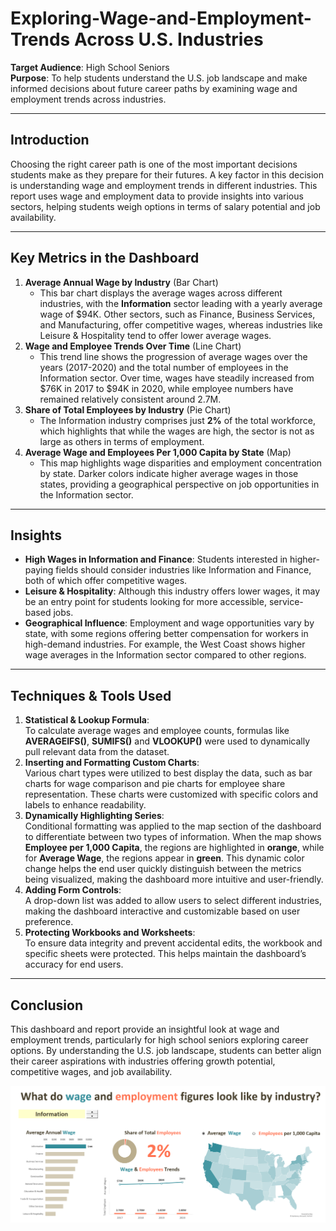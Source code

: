 # Exploring-Wage-and-Employment-Trends Across U.S. Industries

**Target Audience**: High School Seniors  
**Purpose**: To help students understand the U.S. job landscape and make informed decisions about future career paths by examining wage and employment trends across industries.

---

## **Introduction**

Choosing the right career path is one of the most important decisions students make as they prepare for their futures. A key factor in this decision is understanding wage and employment trends in different industries. This report uses wage and employment data to provide insights into various sectors, helping students weigh options in terms of salary potential and job availability.

---
## **Key Metrics in the Dashboard**

1. **Average Annual Wage by Industry** (Bar Chart)
    - This bar chart displays the average wages across different industries, with the **Information** sector leading with a yearly average wage of $94K. Other sectors, such as Finance, Business Services, and Manufacturing, offer competitive wages, whereas industries like Leisure & Hospitality tend to offer lower average wages.
2. **Wage and Employee Trends Over Time** (Line Chart)
    - This trend line shows the progression of average wages over the years (2017-2020) and the total number of employees in the Information sector. Over time, wages have steadily increased from $76K in 2017 to $94K in 2020, while employee numbers have remained relatively consistent around 2.7M.
3. **Share of Total Employees by Industry** (Pie Chart)
    - The Information industry comprises just **2%** of the total workforce, which highlights that while the wages are high, the sector is not as large as others in terms of employment.
4. **Average Wage and Employees Per 1,000 Capita by State** (Map)
    - This map highlights wage disparities and employment concentration by state. Darker colors indicate higher average wages in those states, providing a geographical perspective on job opportunities in the Information sector.
---
## **Insights**

- **High Wages in Information and Finance**: Students interested in higher-paying fields should consider industries like Information and Finance, both of which offer competitive wages.
- **Leisure & Hospitality**: Although this industry offers lower wages, it may be an entry point for students looking for more accessible, service-based jobs.
- **Geographical Influence**: Employment and wage opportunities vary by state, with some regions offering better compensation for workers in high-demand industries. For example, the West Coast shows higher wage averages in the Information sector compared to other regions.
---
## **Techniques & Tools Used**

1. **Statistical & Lookup Formula**:  
    To calculate average wages and employee counts, formulas like **AVERAGEIFS()**, **SUMIFS()** and **VLOOKUP()** were used to dynamically pull relevant data from the dataset.
2. **Inserting and Formatting Custom Charts**:  
    Various chart types were utilized to best display the data, such as bar charts for wage comparison and pie charts for employee share representation. These charts were customized with specific colors and labels to enhance readability.
3. **Dynamically Highlighting Series**:  
    Conditional formatting was applied to the map section of the dashboard to differentiate between two types of information. When the map shows **Employee per 1,000 Capita**, the regions are highlighted in **orange**, while for **Average Wage**, the regions appear in **green**. This dynamic color change helps the end user quickly distinguish between the metrics being visualized, making the dashboard more intuitive and user-friendly.
4. **Adding Form Controls**:  
    A drop-down list was added to allow users to select different industries, making the dashboard interactive and customizable based on user preference.
5. **Protecting Workbooks and Worksheets**:  
    To ensure data integrity and prevent accidental edits, the workbook and specific sheets were protected. This helps maintain the dashboard’s accuracy for end users.
---
## **Conclusion**

This dashboard and report provide an insightful look at wage and employment trends, particularly for high school seniors exploring career options. By understanding the U.S. job landscape, students can better align their career aspirations with industries offering growth potential, competitive wages, and job availability.

![](https://github.com/KunLinTsai24/Excel--Exploring-Wage-and-Employment-Trends/blob/main/img/Dashboard.png)
